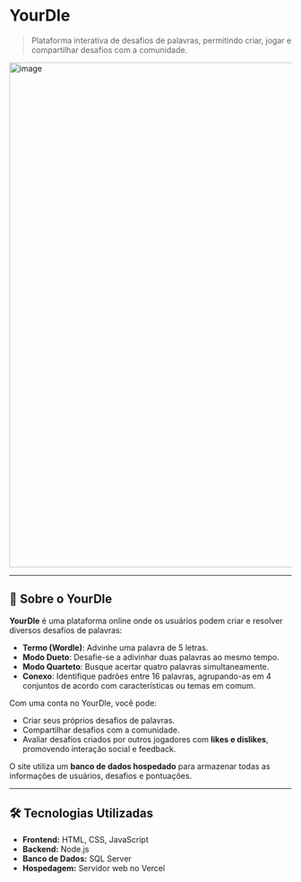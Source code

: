 # YourDle 

> Plataforma interativa de desafios de palavras, permitindo criar, jogar e compartilhar desafios com a comunidade.

<img width="1911" height="902" alt="image" src="https://github.com/user-attachments/assets/8eac7d59-db22-46da-ad49-3bf6408060be" />

---

## 🌟 Sobre o YourDle

**YourDle** é uma plataforma online onde os usuários podem criar e resolver diversos desafios de palavras:

- **Termo (Wordle)**: Advinhe uma palavra de 5 letras.  
- **Modo Dueto**: Desafie-se a adivinhar duas palavras ao mesmo tempo.  
- **Modo Quarteto**: Busque acertar quatro palavras simultaneamente.
- **Conexo**: Identifique padrões entre 16 palavras, agrupando-as em 4 conjuntos de acordo com características ou temas em comum.

Com uma conta no YourDle, você pode:

- Criar seus próprios desafios de palavras.  
- Compartilhar desafios com a comunidade.  
- Avaliar desafios criados por outros jogadores com **likes e dislikes**, promovendo interação social e feedback.

O site utiliza um **banco de dados hospedado** para armazenar todas as informações de usuários, desafios e pontuações.

---

## 🛠 Tecnologias Utilizadas

- **Frontend:** HTML, CSS, JavaScript  
- **Backend:** Node.js  
- **Banco de Dados:** SQL Server  
- **Hospedagem:** Servidor web no Vercel
